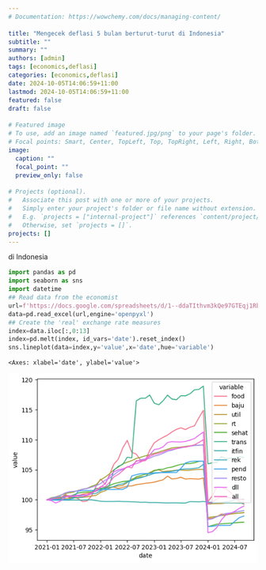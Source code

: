 ```yaml
---
# Documentation: https://wowchemy.com/docs/managing-content/

title: "Mengecek deflasi 5 bulan berturut-turut di Indonesia"
subtitle: ""
summary: ""
authors: [admin]
tags: [economics,deflasi]
categories: [economics,deflasi]
date: 2024-10-05T14:06:59+11:00
lastmod: 2024-10-05T14:06:59+11:00
featured: false
draft: false

# Featured image
# To use, add an image named `featured.jpg/png` to your page's folder.
# Focal points: Smart, Center, TopLeft, Top, TopRight, Left, Right, BottomLeft, Bottom, BottomRight.
image:
  caption: ""
  focal_point: ""
  preview_only: false

# Projects (optional).
#   Associate this post with one or more of your projects.
#   Simply enter your project's folder or file name without extension.
#   E.g. `projects = ["internal-project"]` references `content/project/deep-learning/index.md`.
#   Otherwise, set `projects = []`.
projects: []
---
```


di Indonesia


```python
import pandas as pd
import seaborn as sns
import datetime
## Read data from the economist
url=f'https://docs.google.com/spreadsheets/d/1--ddaTIthvm3kQe97GTEqj1Rb1km0fwI/export?gid=1542512999#gid=1542512999&format=xlsx'
data=pd.read_excel(url,engine='openpyxl')
## Create the 'real' exchange rate measures
index=data.iloc[:,0:13]
index=pd.melt(index, id_vars='date').reset_index()
sns.lineplot(data=index,y='value',x='date',hue='variable')

```




    <Axes: xlabel='date', ylabel='value'>




    
![png](./index_1_1.png)
    


